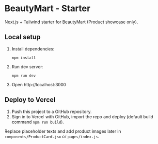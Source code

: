 # BeautyMart - Starter

Next.js + Tailwind starter for BeautyMart (Product showcase only).

## Local setup

1. Install dependencies:
   ```
   npm install
   ```

2. Run dev server:
   ```
   npm run dev
   ```

3. Open http://localhost:3000

## Deploy to Vercel

1. Push this project to a GitHub repository.
2. Sign in to Vercel with GitHub, import the repo and deploy (default build command `npm run build`).

Replace placeholder texts and add product images later in `components/ProductCard.jsx` or `pages/index.js`.
